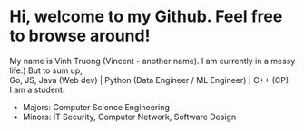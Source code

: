# Hi, welcome to my Github. Feel free to browse around!

My name is Vinh Truong (Vincent - another name).
I am currently in a messy life:) But to sum up, 
<br>
Go, JS, Java (Web dev) | Python (Data Engineer / ML Engineer) | C++ (CP)
<br>
I am a student:
  + Majors: Computer Science Engineering
  + Minors: IT Security, Computer Network, Software Design
